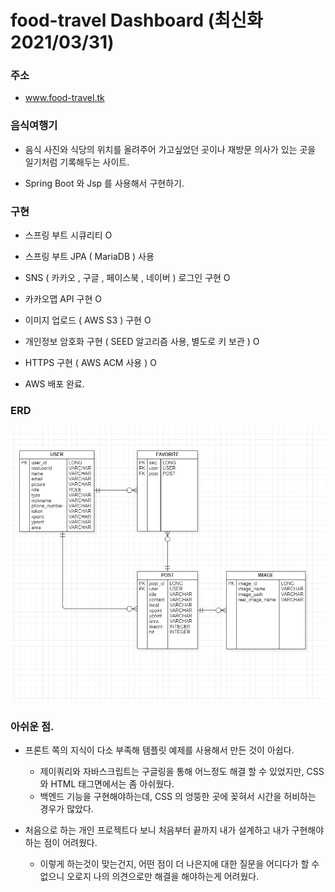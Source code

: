 # food-travel Dashboard (최신화 2021/03/31)

### 주소

* www.food-travel.tk


### 음식여행기
- 음식 사진와 식당의 위치를 올려주어 가고싶었던 곳이나 재방문 의사가 있는 곳을 일기처럼 기록해두는 사이트.


- Spring Boot 와 Jsp 를 사용해서 구현하기.


### 구현
- 스프링 부트 시큐리티 O
  

- 스프링 부트 JPA ( MariaDB ) 사용
  

- SNS ( 카카오 , 구글 , 페이스북 , 네이버 ) 로그인 구현 O


- 카카오맵 API 구현 O
  

- 이미지 업로드 ( AWS S3 ) 구현 O


- 개인정보 암호화 구현 ( SEED 알고리즘 사용, 별도로 키 보관 ) O 


- HTTPS 구현 ( AWS ACM 사용 ) O
  

- AWS 배포 완료.


### ERD
![food-travel-erd.png](food-travel-erd.png)


### 아쉬운 점.

* 프론트 쪽의 지식이 다소 부족해 템플릿 예제를 사용해서 만든 것이 아쉽다.
    * 제이쿼리와 자바스크립트는 구글링을 통해 어느정도 해결 할 수 있었지만, CSS 와 HTML 태그면에서는 좀 아쉬웠다.
    * 백엔드 기능을 구현해야하는데, CSS 의 엉뚱한 곳에 꽂혀서 시간을 허비하는 경우가 많았다.


* 처음으로 하는 개인 프로젝트다 보니 처음부터 끝까지 내가 설계하고 내가 구현해야하는 점이 어려웠다.
    * 이렇게 하는것이 맞는건지, 어떤 점이 더 나은지에 대한 질문을 어디다가 할 수 없으니 오로지 나의 의견으로만 해결을 해야하는게
    어려웠다.
